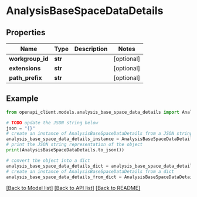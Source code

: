# AnalysisBaseSpaceDataDetails


## Properties

Name | Type | Description | Notes
------------ | ------------- | ------------- | -------------
**workgroup_id** | **str** |  | [optional] 
**extensions** | **str** |  | [optional] 
**path_prefix** | **str** |  | [optional] 

## Example

```python
from openapi_client.models.analysis_base_space_data_details import AnalysisBaseSpaceDataDetails

# TODO update the JSON string below
json = "{}"
# create an instance of AnalysisBaseSpaceDataDetails from a JSON string
analysis_base_space_data_details_instance = AnalysisBaseSpaceDataDetails.from_json(json)
# print the JSON string representation of the object
print(AnalysisBaseSpaceDataDetails.to_json())

# convert the object into a dict
analysis_base_space_data_details_dict = analysis_base_space_data_details_instance.to_dict()
# create an instance of AnalysisBaseSpaceDataDetails from a dict
analysis_base_space_data_details_from_dict = AnalysisBaseSpaceDataDetails.from_dict(analysis_base_space_data_details_dict)
```
[[Back to Model list]](../README.md#documentation-for-models) [[Back to API list]](../README.md#documentation-for-api-endpoints) [[Back to README]](../README.md)


